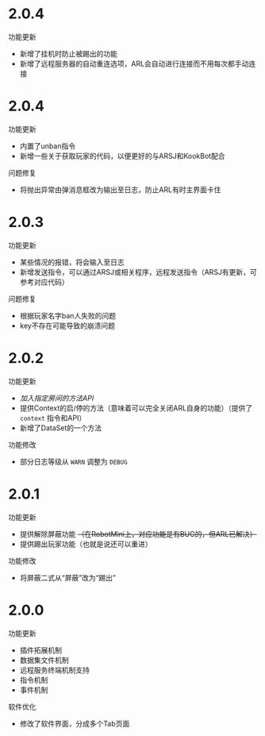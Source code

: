 # 2.0.4
功能更新
- 新增了挂机时防止被踢出的功能
- 新增了远程服务器的自动重连选项，ARL会自动进行连接而不用每次都手动连接

# 2.0.4
功能更新
- 内置了unban指令
- 新增一些关于获取玩家的代码，以便更好的与ARSJ和KookBot配合

问题修复
- 将抛出异常由弹消息框改为输出至日志，防止ARL有时主界面卡住

# 2.0.3
功能更新
- 某些情况的报错，将会输入至日志
- 新增发送指令，可以通过ARSJ或相关程序，远程发送指令（ARSJ有更新，可参考对应代码）

问题修复
- 根据玩家名字ban人失败的问题
- key不存在可能导致的崩溃问题

# 2.0.2
功能更新
- *加入指定房间的方法API*
- 提供Context的启/停的方法（意味着可以完全关闭ARL自身的功能）（提供了 `context` 指令和API）
- 新增了DataSet的一个方法

功能修改
- 部分日志等级从 `WARN` 调整为 `DEBUG`

# 2.0.1
功能更新
- 提供解除屏蔽功能 ~~（在RobotMini上，对应功能是有BUG的，但ARL已解决）~~
- 提供踢出玩家功能（也就是说还可以重进）

功能修改
- 将屏蔽二式从“屏蔽”改为“踢出”

# 2.0.0
功能更新
- 插件拓展机制
- 数据集文件机制
- 远程服务终端机制支持
- 指令机制
- 事件机制

软件优化
- 修改了软件界面，分成多个Tab页面